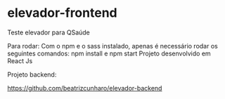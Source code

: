 # elevador-frontend

Teste elevador para QSaúde

Para rodar: Com o npm e o sass instalado, apenas é necessário rodar os seguintes comandos: npm install e npm start
Projeto desenvolvido em React Js

Projeto backend: 

https://github.com/beatrizcunharo/elevador-backend
